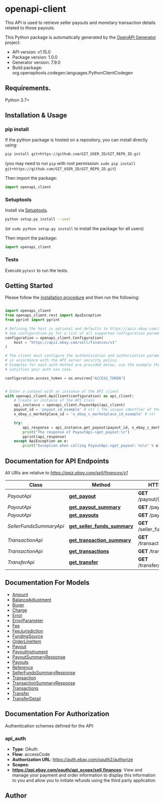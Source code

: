 # openapi-client
This API is used to retrieve seller payouts and monetary transaction details related to those payouts.

This Python package is automatically generated by the [OpenAPI Generator](https://openapi-generator.tech) project:

- API version: v1.15.0
- Package version: 1.0.0
- Generator version: 7.9.0
- Build package: org.openapitools.codegen.languages.PythonClientCodegen

## Requirements.

Python 3.7+

## Installation & Usage
### pip install

If the python package is hosted on a repository, you can install directly using:

```sh
pip install git+https://github.com/GIT_USER_ID/GIT_REPO_ID.git
```
(you may need to run `pip` with root permission: `sudo pip install git+https://github.com/GIT_USER_ID/GIT_REPO_ID.git`)

Then import the package:
```python
import openapi_client
```

### Setuptools

Install via [Setuptools](http://pypi.python.org/pypi/setuptools).

```sh
python setup.py install --user
```
(or `sudo python setup.py install` to install the package for all users)

Then import the package:
```python
import openapi_client
```

### Tests

Execute `pytest` to run the tests.

## Getting Started

Please follow the [installation procedure](#installation--usage) and then run the following:

```python

import openapi_client
from openapi_client.rest import ApiException
from pprint import pprint

# Defining the host is optional and defaults to https://apiz.ebay.com/sell/finances/v1
# See configuration.py for a list of all supported configuration parameters.
configuration = openapi_client.Configuration(
    host = "https://apiz.ebay.com/sell/finances/v1"
)

# The client must configure the authentication and authorization parameters
# in accordance with the API server security policy.
# Examples for each auth method are provided below, use the example that
# satisfies your auth use case.

configuration.access_token = os.environ["ACCESS_TOKEN"]


# Enter a context with an instance of the API client
with openapi_client.ApiClient(configuration) as api_client:
    # Create an instance of the API class
    api_instance = openapi_client.PayoutApi(api_client)
    payout_id = 'payout_id_example' # str | The unique identfier of the payout is passed in as a path parameter at the end of the call URI. <br><br>The <b>getPayouts</b> method can be used to retrieve the unique identifier of a payout, or the user can check Seller Hub to get the payout ID.
    x_ebay_c_marketplace_id = 'x_ebay_c_marketplace_id_example' # str | This header identifies the seller's eBay marketplace. It is required for all marketplaces outside of the US. See <a href=\"/api-docs/static/rest-request-components.html#marketpl \" target=\"_blank \">HTTP request headers</a> for the marketplace ID values. (optional)

    try:
        api_response = api_instance.get_payout(payout_id, x_ebay_c_marketplace_id=x_ebay_c_marketplace_id)
        print("The response of PayoutApi->get_payout:\n")
        pprint(api_response)
    except ApiException as e:
        print("Exception when calling PayoutApi->get_payout: %s\n" % e)

```

## Documentation for API Endpoints

All URIs are relative to *https://apiz.ebay.com/sell/finances/v1*

Class | Method | HTTP request | Description
------------ | ------------- | ------------- | -------------
*PayoutApi* | [**get_payout**](docs/PayoutApi.md#get_payout) | **GET** /payout/{payout_Id} | 
*PayoutApi* | [**get_payout_summary**](docs/PayoutApi.md#get_payout_summary) | **GET** /payout_summary | 
*PayoutApi* | [**get_payouts**](docs/PayoutApi.md#get_payouts) | **GET** /payout | 
*SellerFundsSummaryApi* | [**get_seller_funds_summary**](docs/SellerFundsSummaryApi.md#get_seller_funds_summary) | **GET** /seller_funds_summary | 
*TransactionApi* | [**get_transaction_summary**](docs/TransactionApi.md#get_transaction_summary) | **GET** /transaction_summary | 
*TransactionApi* | [**get_transactions**](docs/TransactionApi.md#get_transactions) | **GET** /transaction | 
*TransferApi* | [**get_transfer**](docs/TransferApi.md#get_transfer) | **GET** /transfer/{transfer_Id} | 


## Documentation For Models

 - [Amount](docs/Amount.md)
 - [BalanceAdjustment](docs/BalanceAdjustment.md)
 - [Buyer](docs/Buyer.md)
 - [Charge](docs/Charge.md)
 - [Error](docs/Error.md)
 - [ErrorParameter](docs/ErrorParameter.md)
 - [Fee](docs/Fee.md)
 - [FeeJurisdiction](docs/FeeJurisdiction.md)
 - [FundingSource](docs/FundingSource.md)
 - [OrderLineItem](docs/OrderLineItem.md)
 - [Payout](docs/Payout.md)
 - [PayoutInstrument](docs/PayoutInstrument.md)
 - [PayoutSummaryResponse](docs/PayoutSummaryResponse.md)
 - [Payouts](docs/Payouts.md)
 - [Reference](docs/Reference.md)
 - [SellerFundsSummaryResponse](docs/SellerFundsSummaryResponse.md)
 - [Transaction](docs/Transaction.md)
 - [TransactionSummaryResponse](docs/TransactionSummaryResponse.md)
 - [Transactions](docs/Transactions.md)
 - [Transfer](docs/Transfer.md)
 - [TransferDetail](docs/TransferDetail.md)


<a id="documentation-for-authorization"></a>
## Documentation For Authorization


Authentication schemes defined for the API:
<a id="api_auth"></a>
### api_auth

- **Type**: OAuth
- **Flow**: accessCode
- **Authorization URL**: https://auth.ebay.com/oauth2/authorize
- **Scopes**: 
 - **https://api.ebay.com/oauth/api_scope/sell.finances**: View and manage your payment and order information to display this information to you and allow you to initiate refunds using the third party application


## Author





